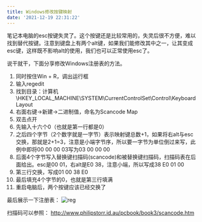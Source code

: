 ```yaml
---
title: Windows修改按键映射
date: '2021-12-19 22:31:22'
---
```


笔记本电脑的esc按键失灵了。这个按键还是比较常用的，失灵后很不方便，难以找到替代按键。注意到键盘上有两个alt键，如果我们能修改其中之一，让其变成esc键，这样既不影响alt的使用，我们也可以正常使用esc了。

说干就干，下面分享修改Windows注册表的方法。

1. 同时按住Win + R，调出运行框
2. 输入regedit
3. 找到目录：计算机\HKEY_LOCAL_MACHINE\SYSTEM\CurrentControlSet\Control\Keyboard Layout
4. 右面右键->新建->二进制值，命名为Scancode Map
5. 双击点开
6. 先输入十六个0（也就是第一行都是0）
7. 之后四个字节（2个数字就是一字节）表示映射键总数+1，如果将右alt与esc交换，那就是2+1=3，注意是小端字节序，所以要一字节为单位倒过来写，此例中即将00 00 00 03写为03 00 00 00
8. 后面4个字节写入替换键扫描码(scancode)和被替换键扫描码，扫描码表在后面给出。esc是00 01，右alt是E0 38，注意小端，所以写成38 E0 01 00
9. 第三行交换，写成01 00 38 E0
10. 最后填充4个字节的0，也就是第三行填满
11. 重启电脑后，两个按键应该已经交换了

最后展示一下注册表：
![reg](1639975766.png)

扫描码可以参照：
http://www.philipstorr.id.au/pcbook/book3/scancode.htm